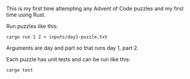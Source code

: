 This is my first time attempting any Advent of Code puzzles and my first time using Rust.

Run puzzles like this:

```
cargo run 1 2 < inputs/day1-puzzle.txt
```

Arguments are day and part so that runs day 1, part 2.

Each puzzle has unit tests and can be run like this:

```
cargo test
```
